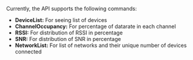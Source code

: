 Currently, the API supports the following commands:
- **DeviceList:** For seeing list of devices
- **ChannelOccupancy:** For percentage of datarate in each channel
- **RSSI:** For distribution of RSSI in percentage
- **SNR:** For distribution of SNR in percentage
- **NetworkList:** For list of networks and their unique number of devices connected
